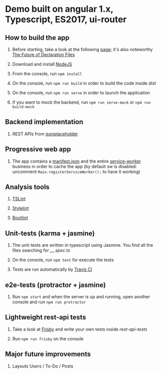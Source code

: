 Demo built on angular 1.x, Typescript, ES2017, ui-router
=========

## How to build the app

1. Before starting, take a look at the following [page](http://www.typescriptlang.org/docs/handbook/gulp.html); it's also noteworthy [The Future of Declaration Files](https://blogs.msdn.microsoft.com/typescript/2016/06/15/the-future-of-declaration-files/)

2. Download and install [NodeJS](https://nodejs.org/en/)

3. From the console, run ``npm install``

4. On the console, run ``npm run build`` in order to build the code inside *dist* 

5. On the console, run ``npm run serve`` in order to launch the application 

6. If you want to mock the backend, run ``npm run serve-mock`` or ``npm run build-mock``
   
## Backend implementation 

1. REST APIs from [jsonplaceholder](https://jsonplaceholder.typicode.com)

## Progressive web app 

1. The app contains a [manifest.json](https://developers.google.com/web/fundamentals/engage-and-retain/web-app-manifest/) and the entire [service-worker](https://developers.google.com/web/fundamentals/getting-started/primers/service-workers) business in order to cache the app (by default sw is disabled: uncomment ``Main.registerServiceWorker();`` to have it working)

## Analysis tools

1. [TSLint](https://github.com/palantir/tslint)

2. [Stylelint](https://github.com/stylelint/stylelint)

3. [Bootlint](https://github.com/twbs/bootlint)

## Unit-tests (karma + jasmine)

1. The unit-tests are written in typescript using Jasmine. You find all the files searching for *__.spec.ts*
 
2. On the console, run ``npm test`` for execute the tests

3. Tests are run automatically by [Travis CI](https://travis-ci.com/)

## e2e-tests (protractor + jasmine)

1. Run ``npm start`` and when the server is up and running, open another console and run ``npm run protractor``

## Lightweight rest-api tests

1. Take a look at [Frisby](http://frisbyjs.com) and write your own tests inside *rest-api-tests*

2. Run ``npm run frisby`` on the console

## Major future improvements 

1. Layouts Users / To-Do / Posts
